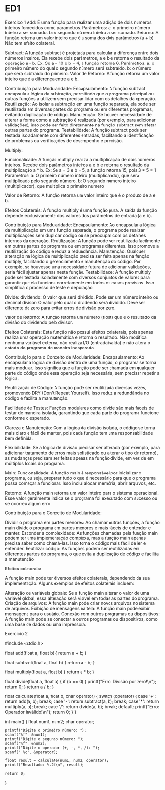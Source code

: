 # ED1
Exercico 1 
Add: É uma função para realizar uma adição de dois números inteiros fornecidos como parametros.
Parâmetros:
a: o primeiro número inteiro a ser somado.
b: o segundo número inteiro a ser somado.
Retorno: A função retorna um valor inteiro que é a soma dos dois parâmetros (a + b)
Não tem efeito colateral.

Subtract:
A função subtract é projetada para calcular a diferença entre dois números inteiros.
Ela recebe dois parâmetros, a e b e retorna o resultado da operação a - b.
Ex: Se a = 10 e b = 4, a função retorna 6.
Parâmetros:
a: o primeiro número do qual o segundo número será subtraído.
b: o número que será subtraído do primeiro.
Valor de Retorno:
A função retorna um valor inteiro que é a diferença entre a e b.

Contribuição para Modularidade:
Encapsulamento: A função subtract encapsula a lógica da subtração, permitindo que o programa principal ou outras funções a utilizem sem precisar lidar com os detalhes da operação.
Reutilização: Ao isolar a subtração em uma função separada, ela pode ser reutilizada em diversas partes do programa ou em diferentes programas, evitando duplicação de código.
Manutenção: Se houver necessidade de alterar a forma como a subtração é realizada (por exemplo, para adicionar validações), isso pode ser feito diretamente na função subtract sem afetar outras partes do programa.
Testabilidade: A função subtract pode ser testada isoladamente com diferentes entradas, facilitando a identificação de problemas ou verificações de desempenho e precisão.

Multiply:

Funcionalidade:
A função multiply realiza a multiplicação de dois números inteiros.
Recebe dois parâmetros inteiros a e b e retorna o resultado da multiplicação a * b.
Ex: Se a = 3 e b = 5, a função retorna 15, pois 3 * 5 = 1
Parâmetros:
a: O primeiro número inteiro (multiplicando), que será multiplicado pelo segundo número.
b: O segundo número inteiro (multiplicador), que multiplica o primeiro numero

Valor de Retorno:
A função retorna um valor inteiro que é o produto de a e b.

Efeitos Colaterais:
A função multiply é uma função pura.
A saída da função depende exclusivamente dos valores dos parâmetros de entrada (a e b).

Contribuição para Modularidade:
Encapsulamento: Ao encapsular a lógica da multiplicação em uma função separada, o programa pode realizar multiplicações sem duplicar código ou se preocupar com os detalhes internos da operação.
Reutilização: A função pode ser reutilizada facilmente em outras partes do programa ou em programas diferentes. Isso promove a reutilização do código e reduz a redundância.
Manutenção: Qualquer alteração na lógica de multiplicação precisa ser feita apenas na função multiply, facilitando o gerenciamento e manutenção do código. Por exemplo, se houvesse uma necessidade futura de adicionar validações, seria fácil ajustar apenas nesta função.
Testabilidade: A função multiply pode ser testada isoladamente com diversos conjuntos de valores para garantir que ela funciona corretamente em todos os casos previstos. Isso simplifica o processo de teste e depuração



Divide:
dividendo: O valor que será dividido. Pode ser um número inteiro ou decimal
divisor: O valor pelo qual o dividendo será dividido. Deve ser diferente de zero para evitar erros de divisão por zero.

Valor de Retorno:
A função retorna um número (float) que é o resultado da divisão do dividendo pelo divisor.

Efeitos Colaterais:
Esta função não possui efeitos colaterais, pois apenas realiza uma operação matemática e retorna o resultado. Não modifica nenhuma variável externa, não realiza I/O (entrada/saída) e não altera o estado do programa de maneira inesperada

Contribuição para o Conceito de Modularidade:
Encapsulamento: Ao encapsular a lógica de divisão dentro de uma função, o programa se torna mais modular. Isso significa que a função pode ser chamada em qualquer parte do código onde essa operação seja necessária, sem precisar repetir a lógica.

Reutilização de Código: A função pode ser reutilizada diversas vezes, promovendo DRY (Don't Repeat Yourself). Isso reduz a redundância no código e facilita a manutenção.

Facilidade de Testes: Funções modulares como divide são mais fáceis de testar de maneira isolada, garantindo que cada parte do programa funcione conforme o esperado.

Clareza e Manutenção: Com a lógica da divisão isolada, o código se torna mais claro e fácil de manter, pois cada função tem uma responsabilidade bem definida.

Flexibilidade: Se a lógica de divisão precisar ser alterada (por exemplo, para adicionar tratamento de erros mais sofisticado ou alterar o tipo de retorno), as mudanças precisam ser feitas apenas na função divide, em vez de em múltiplos locais do programa.

Main:
Funcionalidade:
A função main é responsável por inicializar o programa, ou seja, preparar tudo o que é necessário para que o programa possa começar a funcionar. Isso inclui alocar memória, abrir arquivos, etc.

Retorno:
A função main retorna um valor inteiro para o sistema operacional. Esse valor geralmente indica se o programa foi executado com sucesso ou se ocorreu algum erro

Contribuição para o Conceito de Modularidade:

Dividir o programa em partes menores: Ao chamar outras funções, a função main divide o programa em partes menores e mais fáceis de entender e manter.
Esconder a complexidade: As funções chamadas pela função main podem ter uma implementação complexa, mas a função main apenas precisa saber como chamá-las. Isso torna o código mais fácil de ler e entender.
Reutilizar código: As funções podem ser reutilizadas em diferentes partes do programa, o que evita a duplicação de código e facilita a manutenção

Efeitos colaterais:

A função main pode ter diversos efeitos colaterais, dependendo da sua implementação. Alguns exemplos de efeitos colaterais incluem:

Alteração de variáveis globais: Se a função main alterar o valor de uma variável global, essa alteração será visível em todas as partes do programa.
Criação de arquivos: A função main pode criar novos arquivos no sistema de arquivos.
Exibição de mensagens na tela: A função main pode exibir mensagens para o usuário.
Conexão com outros programas ou dispositivos: A função main pode se conectar a outros programas ou dispositivos, como uma base de dados ou uma impressora.

Exercicio 2

#include <stdio.h>

float add(float a, float b) {
    return a + b;
}

float subtract(float a, float b) {
    return a - b;
}

float multiply(float a, float b) {
    return a * b;
}

float divide(float a, float b) {
    if (b == 0) {
        printf("Erro: Divisão por zero!\n");
        return 0;
    }
    return a / b;
}

float calculate(float a, float b, char operator) {
    switch (operator) {
        case '+':
            return add(a, b);
            break;
        case '-':
            return subtract(a, b);
            break;
        case '*':
            return multiply(a, b);
            break;
        case '/':
            return divide(a, b);
            break;
        default:
            printf("Erro: Operador inválido!\n");
            return 0; 
    }
}

int main() {
    float num1, num2;
    char operator;

    printf("Digite o primeiro número: ");
    scanf("%f", &num1);
    printf("Digite o segundo número: ");
    scanf("%f", &num2);
    printf("Digite o operador (+, -, *, /): ");
    scanf(" %c", &operator);
    
    float result = calculate(num1, num2, operator);
    printf("Resultado: %.2f\n", result);

    return 0;
}
